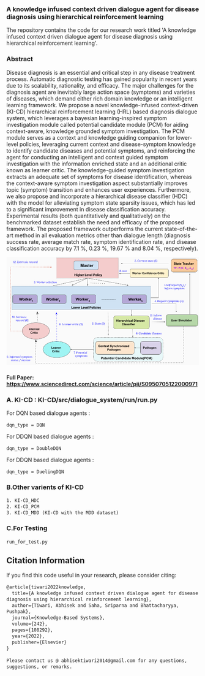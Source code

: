 ### A knowledge infused context driven dialogue agent for disease diagnosis using hierarchical reinforcement learning

The repository contains the code for our research work titled 'A knowledge infused context driven dialogue agent for disease diagnosis using hierarchical reinforcement learning'. 

### Abstract
Disease diagnosis is an essential and critical step in any disease treatment process. Automatic diagnostic testing has gained popularity in recent years due to its scalability, rationality, and efficacy. The major challenges for the diagnosis agent are inevitably large action space (symptoms) and varieties of diseases, which demand either rich domain knowledge or an intelligent learning framework. We propose a novel knowledge-infused context-driven (KI-CD) hierarchical reinforcement learning (HRL) based diagnosis dialogue system, which leverages a bayesian learning-inspired symptom investigation module called potential candidate module (PCM) for aiding context-aware, knowledge grounded symptom investigation. The PCM module serves as a context and knowledge guiding companion for lower-level policies, leveraging current context and disease-symptom knowledge to identify candidate diseases and potential symptoms, and reinforcing the agent for conducting an intelligent and context guided symptom investigation with the information enriched state and an additional critic known as learner critic. The knowledge-guided symptom investigation extracts an adequate set of symptoms for disease identification, whereas the context-aware symptom investigation aspect substantially improves topic (symptom) transition and enhances user experiences. Furthermore, we also propose and incorporate a hierarchical disease classifier (HDC) with the model for alleviating symptom state sparsity issues, which has led to a significant improvement in disease classification accuracy. Experimental results (both quantitatively and qualitatively) on the benchmarked dataset establish the need and efficacy of the proposed framework. The proposed framework outperforms the current state-of-the-art method in all evaluation metrics other than dialogue length (diagnosis success rate, average match rate, symptom identification rate, and disease classification accuracy by 7.1 %, 0.23 %, 19.67 % and 8.04 %, respectively).  

![Working](https://github.com/NLP-RL/KI-CD/blob/main/KICD.png)

#### Full Paper: https://www.sciencedirect.com/science/article/pii/S0950705122000971 

### A. KI-CD  : KI-CD/src/dialogue_system/run/run.py

For DQN based dialogue agents :

	dqn_type = DQN

For DDQN based dialogue agents :

	dqn_type = DoubleDQN
  
For DDQN based dialogue agents :

	dqn_type = DuelingDQN

### B.Other varients of KI-CD
	1. KI-CD_HDC
	2. KI-CD_PCM
	3. KI-CD_MDD (KI-CD with the MDD dataset)
  
### C.For Testing
	run_for_test.py


## Citation Information

If you find this code useful in your research, please consider citing:
~~~~
@article{tiwari2022knowledge,
  title={A knowledge infused context driven dialogue agent for disease diagnosis using hierarchical reinforcement learning},
  author={Tiwari, Abhisek and Saha, Sriparna and Bhattacharyya, Pushpak},
  journal={Knowledge-Based Systems},
  volume={242},
  pages={108292},
  year={2022},
  publisher={Elsevier}
}

Please contact us @ abhisektiwari2014@gmail.com for any questions, suggestions, or remarks. 
